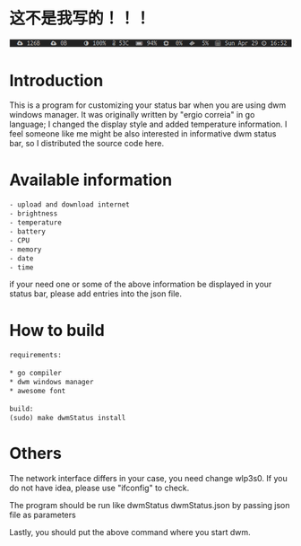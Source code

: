 这不是我写的！！！
===============
![](https://github.com/KimHe/dwmStatus/blob/master/demo.png)

# Introduction
This is a program for customizing your status bar when you are using dwm windows manager.
It was originally written by "ergio correia" in go language; I changed the display style and added temperature information.
I feel someone like me might be also interested in informative dwm status bar, so I distributed the source code here.

# Available information
    - upload and download internet
    - brightness 
    - temperature
    - battery
    - CPU
    - memory
    - date
    - time

if your need one or some of the above information be displayed in your status bar, please add entries into the json file.

# How to build
    requirements:

    * go compiler
    * dwm windows manager
    * awesome font

    build:
    (sudo) make dwmStatus install

# Others
The network interface differs in your case, you need change wlp3s0.
If you do not have idea, please use "ifconfig" to check.

The program should be run like
    dwmStatus dwmStatus.json
by passing json file as parameters

Lastly, you should put the above command where you start dwm. 

